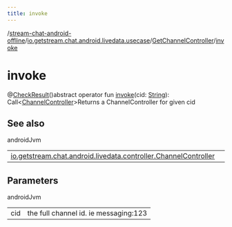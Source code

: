 ```yaml
---
title: invoke
---
```

/[stream-chat-android-offline](../../index.md)/[io.getstream.chat.android.livedata.usecase](../index.md)/[GetChannelController](index.md)/[invoke](invoke.md)  
  
  
  
# invoke  
@[CheckResult](https://developer.android.com/reference/kotlin/androidx/annotation/CheckResult.html)()abstract operator fun [invoke](invoke.md)(cid: [String](https://kotlinlang.org/api/latest/jvm/stdlib/kotlin/-string/index.html)): Call&lt;[ChannelController](../../io.getstream.chat.android.livedata.controller/ChannelController/index.md)&gt;Returns a ChannelController for given cid  
  
## See also  
  
androidJvm  
  
| | |
|---|---|
| <a name="io.getstream.chat.android.livedata.usecase/GetChannelController/invoke/#kotlin.String/PointingToDeclaration/"></a>[io.getstream.chat.android.livedata.controller.ChannelController](../../io.getstream.chat.android.livedata.controller/ChannelController/index.md)| <a name="io.getstream.chat.android.livedata.usecase/GetChannelController/invoke/#kotlin.String/PointingToDeclaration/"></a>|
  
  
  
## Parameters  
  
androidJvm  
  
| | |
|---|---|
| <a name="io.getstream.chat.android.livedata.usecase/GetChannelController/invoke/#kotlin.String/PointingToDeclaration/"></a>cid| <a name="io.getstream.chat.android.livedata.usecase/GetChannelController/invoke/#kotlin.String/PointingToDeclaration/"></a>the full channel id. ie messaging:123|
  

